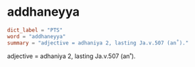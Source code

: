 # addhaneyya

``` toml
dict_label = "PTS"
word = "addhaneyya"
summary = "adjective = adhaniya 2, lasting Ja.v.507 (an˚)."
```

adjective = adhaniya 2, lasting Ja.v.507 (an˚).


